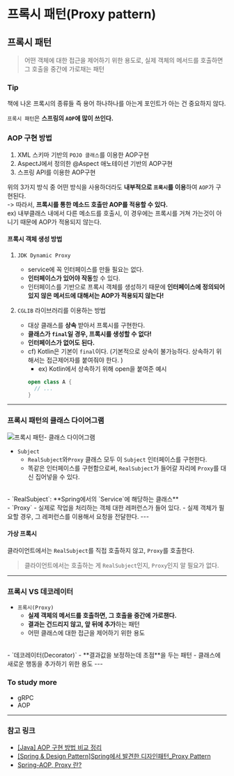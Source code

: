 # 프록시 패턴(Proxy pattern)

## 프록시 패턴
> 어떤 객체에 대한 접근을 제어하기 위한 용도로, 
> 실제 객체의 메서드를 호출하면 그 호출을 중간에 가로채는 패턴

### Tip
책에 나온 프록시의 종류들 즉 용어 하나하나를 아는게 포인트가 아는 건 중요하지 않다. 

`프록시 패턴`은 **스프링의 `AOP`에 많이 쓰인다.**

### AOP 구현 방법
1) XML 스키마 기반의 `POJO 클래스`를 이용한 AOP구현
2) AspectJ에서 정의한 @Aspect 애노테이션 기반의 AOP구현
3) 스프링 API를 이용한 AOP구현

위의 3가지 방식 중 어떤 방식을 사용하더라도 **내부적으로 `프록시`를 이용**하여 `AOP`가 구현된다. 
<br>
-> 따라서, **프록시를 통한 메소드 호출만 AOP를 적용할 수 있다.**
<br>
ex) 내부클래스 내에서 다른 메소드를 호출시, 이 경우에는 프록시를 거쳐 가는것이 아니기 때문에 AOP가 적용되지 않는다. 

#### 프록시 객체 생성 방법
1) `JDK Dynamic Proxy`
    - service에 꼭 인터페이스를 만들 필요는 없다.
    - **인터페이스가 있어야 작동**할 수 있다.
    - 인터페이스를 기반으로 프록시 객체를 생성하기 때문에 
    **인터페이스에 정의되어 있지 않은 메서드에 대해서는 AOP가 적용되지 않는다!**

2) `CGLIB` 라이브러리를 이용하는 방법
    - 대상 클래스를 **상속** 받아서 프록시를 구현한다. 
    - **클래스가 `final`일 경우, 프록시를 생성할 수 없다!**
    - **인터페이스가 없어도 된다.**       
    - cf) Kotlin은 기본이 `final`이다. (기본적으로 상속이 불가능하다. 상속하기 위해서는 접근제어자를 붙여줘야 한다. )                                                         
        - ex) Kotlin에서 상속하기 위해 open을 붙여준 예시
        ```kotlin
        open class A {
          // ...    
        } 
        ```

---
### 프록시 패턴의 클래스 다이어그램
![프록시 패턴- 클래스 다이어그램](https://user-images.githubusercontent.com/37353837/71341839-576c5780-259e-11ea-93e1-e5d10f743ac8.png)
- `Subject` 
    - `RealSubject`와`Proxy` 클래스 모두 이 `Subject` 인터페이스를 구현한다.
    - 똑같은 인터페이스를 구현함으로써, `RealSubject`가 들어갈 자리에 `Proxy`를 대신 집어넣을 수 있다.  
<br>
- `RealSubject`: **Spring에서의 `Service`에 해당하는 클래스**
<br>
- `Proxy`
    - 실제로 작업을 처리하는 객체 대한 레퍼런스가 들어 있다.
    - 실제 객체가 필요할 경우, 그 레퍼런스를 이용해서 요청을 전달한다. 
---

#### 가상 프록시
클라이언트에서는 `RealSubject`를 직접 호출하지 않고, `Proxy`를 호출한다.
> 클라이언트에서는 호출하는 게 `RealSubject`인지, `Proxy`인지 알 필요가 없다. 

---
### 프록시 VS 데코레이터
- `프록시(Proxy)`
    - **실제 객체의 메서드를 호출하면, 그 호출을 중간에 가로챈다.**
    - **결과는 건드리지 않고, 앞 뒤에 추가**하는 패턴
    - 어떤 클래스에 대한 접근을 제어하기 위한 용도
<br>
- `데코레이터(Decorator)`
    - **결과값을 보정하는데 초점**을 두는 패턴
    - 클래스에 새로운 행동을 추가하기 위한 용도
---

### To study more
- gRPC
- AOP
---
### 참고 링크
- [[Java] AOP 구현 방법 비교
   정리](https://jobjava00.github.io/language/java/basic/aop/)
- [[Spring & Design Pattern]Spring에서 발견한 디자인패턴_Proxy Pattern](https://sabarada.tistory.com/20)
- [Spring-AOP, Proxy 란?](https://minwan1.github.io/2017/10/29/2017-10-29-Spring-AOP-Proxy/)